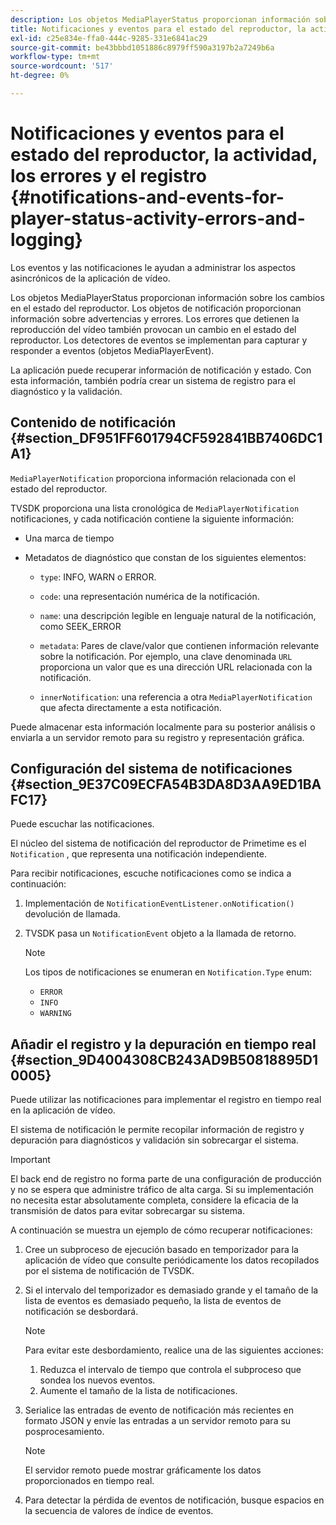 ```yaml
---
description: Los objetos MediaPlayerStatus proporcionan información sobre los cambios en el estado del reproductor. Los objetos de notificación proporcionan información sobre advertencias y errores. Los errores que detienen la reproducción del vídeo también provocan un cambio en el estado del reproductor. Los detectores de eventos se implementan para capturar y responder a eventos (objetos MediaPlayerEvent).
title: Notificaciones y eventos para el estado del reproductor, la actividad, los errores y el registro
exl-id: c25e834e-ffa0-444c-9285-331e6841ac29
source-git-commit: be43bbbd1051886c8979ff590a3197b2a7249b6a
workflow-type: tm+mt
source-wordcount: '517'
ht-degree: 0%

---
```


# Notificaciones y eventos para el estado del reproductor, la actividad, los errores y el registro {#notifications-and-events-for-player-status-activity-errors-and-logging}

Los eventos y las notificaciones le ayudan a administrar los aspectos asincrónicos de la aplicación de vídeo.

Los objetos MediaPlayerStatus proporcionan información sobre los cambios en el estado del reproductor. Los objetos de notificación proporcionan información sobre advertencias y errores. Los errores que detienen la reproducción del vídeo también provocan un cambio en el estado del reproductor. Los detectores de eventos se implementan para capturar y responder a eventos (objetos MediaPlayerEvent).

La aplicación puede recuperar información de notificación y estado. Con esta información, también podría crear un sistema de registro para el diagnóstico y la validación.

## Contenido de notificación {#section_DF951FF601794CF592841BB7406DC1A1}

`MediaPlayerNotification` proporciona información relacionada con el estado del reproductor.

TVSDK proporciona una lista cronológica de `MediaPlayerNotification` notificaciones, y cada notificación contiene la siguiente información:

* Una marca de tiempo
* Metadatos de diagnóstico que constan de los siguientes elementos:

   * `type`: INFO, WARN o ERROR.
   * `code`: una representación numérica de la notificación.
   * `name`: una descripción legible en lenguaje natural de la notificación, como SEEK_ERROR
   * `metadata`: Pares de clave/valor que contienen información relevante sobre la notificación. Por ejemplo, una clave denominada `URL` proporciona un valor que es una dirección URL relacionada con la notificación.

   * `innerNotification`: una referencia a otra `MediaPlayerNotification` que afecta directamente a esta notificación.

Puede almacenar esta información localmente para su posterior análisis o enviarla a un servidor remoto para su registro y representación gráfica.

## Configuración del sistema de notificaciones {#section_9E37C09ECFA54B3DA8D3AA9ED1BAFC17}

Puede escuchar las notificaciones.

El núcleo del sistema de notificación del reproductor de Primetime es el `Notification` , que representa una notificación independiente.

Para recibir notificaciones, escuche notificaciones como se indica a continuación:

1. Implementación de `NotificationEventListener.onNotification()` devolución de llamada.
1. TVSDK pasa un `NotificationEvent` objeto a la llamada de retorno.

   >[!NOTE]
   >
   >Los tipos de notificaciones se enumeran en `Notification.Type` enum:

   * `ERROR`
   * `INFO`
   * `WARNING`

## Añadir el registro y la depuración en tiempo real {#section_9D4004308CB243AD9B50818895D10005}

Puede utilizar las notificaciones para implementar el registro en tiempo real en la aplicación de vídeo.

El sistema de notificación le permite recopilar información de registro y depuración para diagnósticos y validación sin sobrecargar el sistema.

>[!IMPORTANT]
>
>El back end de registro no forma parte de una configuración de producción y no se espera que administre tráfico de alta carga. Si su implementación no necesita estar absolutamente completa, considere la eficacia de la transmisión de datos para evitar sobrecargar su sistema.

A continuación se muestra un ejemplo de cómo recuperar notificaciones:

1. Cree un subproceso de ejecución basado en temporizador para la aplicación de vídeo que consulte periódicamente los datos recopilados por el sistema de notificación de TVSDK.
1. Si el intervalo del temporizador es demasiado grande y el tamaño de la lista de eventos es demasiado pequeño, la lista de eventos de notificación se desbordará.

   >[!NOTE]
   >
   >Para evitar este desbordamiento, realice una de las siguientes acciones:
   >
   >1. Reduzca el intervalo de tiempo que controla el subproceso que sondea los nuevos eventos.
   >1. Aumente el tamaño de la lista de notificaciones.


1. Serialice las entradas de evento de notificación más recientes en formato JSON y envíe las entradas a un servidor remoto para su posprocesamiento.

   >[!NOTE]
   >
   >El servidor remoto puede mostrar gráficamente los datos proporcionados en tiempo real.

1. Para detectar la pérdida de eventos de notificación, busque espacios en la secuencia de valores de índice de eventos.
